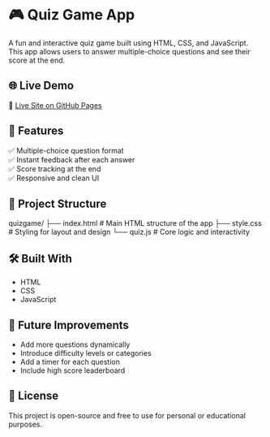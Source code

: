 # 🎮 Quiz Game App

A fun and interactive quiz game built using HTML, CSS, and JavaScript. This app allows users to answer multiple-choice questions and see their score at the end.

## 🌐 Live Demo

🔗 [Live Site on GitHub Pages](https://spoorthishetty1.github.io/QuizGameApp/)


## 🚀 Features

✅ Multiple-choice question format  
✅ Instant feedback after each answer  
✅ Score tracking at the end  
✅ Responsive and clean UI

## 📁 Project Structure

quizgame/
├── index.html # Main HTML structure of the app
├── style.css # Styling for layout and design
└── quiz.js # Core logic and interactivity

## 🛠️ Built With

- HTML  
- CSS  
- JavaScript

## 📌 Future Improvements

- Add more questions dynamically  
- Introduce difficulty levels or categories  
- Add a timer for each question  
- Include high score leaderboard



## 📄 License

This project is open-source and free to use for personal or educational purposes.



